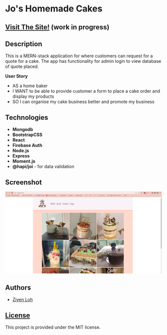 # Jo's Homemade Cakes
## [Visit The Site!](https://jos-homemade-cakes.herokuapp.com/) (work in progress)

## Description

This is a MERN-stack application for where customers can request for a quote for a cake. The app has functionality for admin login to view database of quote placed. 

**User Story**
* AS a home baker
* I WANT to be able to provide customer a form to place a cake order and display my products
* SO I can organise my cake business better and promote my business


## Technologies

* **Mongodb** 
* **BootstrapCSS**
* **React**
* **Firebase Auth**
* **Node.js**
* **Express**
* **Moment.js**
* **@hapi/joi** - for data validation

## Screenshot

![Screenshot](/screenshot.png?raw=true "screenshot")



## Authors

* [Ziyen Loh](https://github.com/zyloh89)


## [License](LICENSE.md)

This project is provided under the MIT license.
